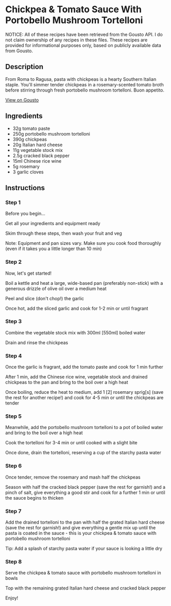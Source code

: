 # Chickpea & Tomato Sauce With Portobello Mushroom Tortelloni

NOTICE: All of these recipes have been retrieved from the Gousto API. I do not claim ownership of any recipes in these files. These recipes are provided for informational purposes only, based on publicly available data from Gousto.

## Description

From Roma to Ragusa, pasta with chickpeas is a hearty Southern Italian staple. You'll simmer tender chickpeas in a rosemary-scented tomato broth before stirring through fresh portobello mushroom tortelloni. Buon appetito.

[View on Gousto](https://www.gousto.co.uk/recipes/cookbook/chickpea-and-tomato-sauce-with-portobello-mushroom-tortelloni)

## Ingredients

- 32g tomato paste
- 250g portobello mushroom tortelloni
- 390g chickpeas
- 20g Italian hard cheese
- 11g vegetable stock mix
- 2.5g cracked black pepper
- 15ml Chinese rice wine
- 5g rosemary
- 3 garlic cloves

## Instructions


### Step 1

Before you begin...

Get all your ingredients and equipment ready

Skim through these steps, then wash your fruit and veg

Note: Equipment and pan sizes vary. Make sure you cook food thoroughly (even if it takes you a little longer than 10 min)


### Step 2

Now, let's get started!

Boil a kettle and heat a large, wide-based pan (preferably non-stick) with a generous drizzle of olive oil over a medium heat

Peel and slice (don't chop!) the garlic

Once hot, add the sliced garlic and cook for 1-2 min or until fragrant


### Step 3

Combine the vegetable stock mix with 300ml <span class="text-danger">[550ml]</span> boiled water

Drain and rinse the chickpeas


### Step 4

Once the garlic is fragrant, add the tomato paste and cook for 1 min further

After 1 min, add the Chinese rice wine, vegetable stock and drained chickpeas to the pan and bring to the boil over a high heat

Once boiling, reduce the heat to medium, add 1 <span class="text-danger">[2]</span> rosemary sprig<span class="text-danger">[s]</span> (save the rest for another recipe!) and cook for 4-5 min or until the chickpeas are tender


### Step 5

Meanwhile, add the portobello mushroom tortelloni to a pot of boiled water and bring to the boil over a high heat

Cook the tortelloni for 3-4 min or until cooked with a slight bite

Once done, drain the tortelloni, reserving a cup of the starchy pasta water


### Step 6

Once tender, remove the rosemary and mash half the chickpeas

Season with half the cracked black pepper (save the rest for garnish!) and a pinch of salt, give everything a good stir and cook for a further 1 min or until the sauce begins to thicken


### Step 7

Add the drained tortelloni to the pan with half the grated Italian hard cheese (save the rest for garnish!) and give everything a gentle mix up until the pasta is coated in the sauce - this is your chickpea & tomato sauce with portobello mushroom tortelloni

Tip: Add a splash of starchy pasta water if your sauce is looking a little dry

### Step 8

Serve the chickpea & tomato sauce with portobello mushroom tortelloni in bowls

Top with the remaining grated Italian hard cheese and cracked black pepper

Enjoy!

